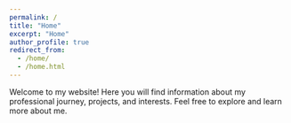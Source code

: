 ```yaml
---
permalink: /
title: "Home"
excerpt: "Home"
author_profile: true
redirect_from: 
  - /home/
  - /home.html
---
```


Welcome to my website! Here you will find information about my professional journey, projects, and interests. Feel free to explore and learn more about me.